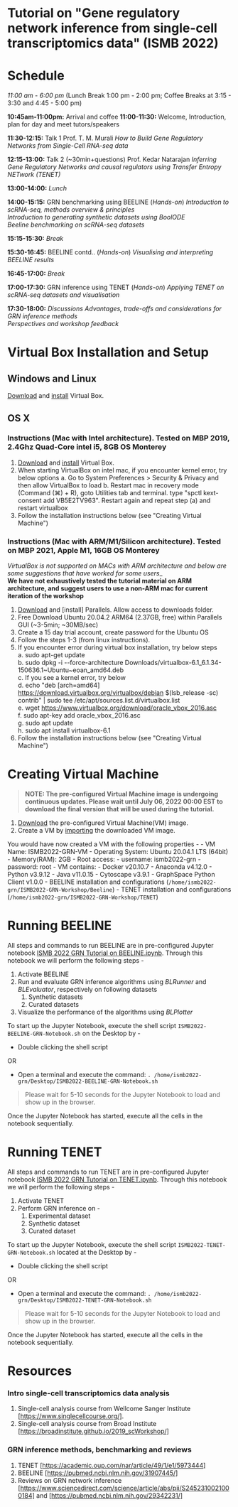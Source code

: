 # Tutorial on "Gene regulatory network inference from single-cell transcriptomics data" (ISMB 2022)

# Schedule 

*11:00 am - 6:00 pm* (Lunch Break 1:00 pm - 2:00 pm; Coffee Breaks at 3:15 - 3:30 and 4:45 - 5:00 pm)

**10:45am-11:00pm:** Arrival and coffee
**11:00-11:30:** Welcome, Introduction, plan for day and meet tutors/speakers

**11:30-12:15:** Talk 1
    Prof. T. M. Murali *How to Build Gene Regulatory Networks from Single-Cell RNA-seq data*  
    

**12:15-13:00:** Talk 2 (~30min+questions)
    Prof. Kedar Natarajan *Inferring Gene Regulatory Networks and causal regulators using Transfer Entropy NETwork (TENET)*  
    

**13:00-14:00:** *Lunch*

**14:00-15:15:** GRN benchmarking using BEELINE (*_Hands-on_*)
  *Introduction to scRNA-seq, methods overview &amp; principles*  
  *Introduction to generating synthetic datasets using BoolODE*  
  *Beeline benchmarking on scRNA-seq datasets* 

**15:15-15:30:** *Break*

**15:30-16:45:** BEELINE contd.. (*_Hands-on_*)
  *Visualising and interpreting BEELINE results* 

**16:45-17:00:** *Break*

**17:00-17:30:** GRN inference using TENET  (*_Hands-on_*)
  *Applying TENET on scRNA-seq datasets and visualisation*

**17:30-18:00:** *Discussions*
  *Advantages, trade-offs and considerations for GRN inference methods*  
  *Perspectives and workshop feedback* 


# Virtual Box Installation and  Setup

## Windows and Linux
[Download](https://www.virtualbox.org/wiki/Downloads) and [install](https://www.virtualbox.org/manual/ch02.html) Virtual Box.

## OS X
### Instructions (Mac with Intel architecture). Tested on MBP 2019, 2.4Ghz Quad-Core intel i5, 8GB OS Monterey
1. [Download](https://www.virtualbox.org/wiki/Downloads) and [install](https://www.virtualbox.org/manual/ch02.html) Virtual Box.
2. When starting VirtualBox on intel mac, if you encounter kernel error, try below options
    a. Go to System Preferences > Security & Privacy and then allow VirtualBox to load
    b. Restart mac in recovery mode (Command (⌘) + R), goto Utilities tab and terminal. type "spctl kext-consent add VB5E2TV963". Restart again and repeat step (a) and restart virtualbox  
3. Follow the installation instructions below (see "Creating Virtual Machine")

### Instructions (Mac with ARM/M1/Silicon architecture). Tested on MBP 2021, Apple M1, 16GB OS Monterey
_VirtualBox is not supported on MACs with ARM architecture and below are some suggestions that have worked for some users__  
__We have not exhaustively tested the tutorial material on ARM architecture, and suggest users to use a non-ARM mac for current iteration of the workshop__ 

1. [Download](https://www.parallels.com/blogs/parallels-desktop-apple-silicon-mac/) and [install] Parallels. Allow access to downloads folder.  
2. Free Download Ubuntu 20.04.2 ARM64 (2.37GB, free) within Parallels GUI (~3-5min; ~30MB/sec)  
3. Create a 15 day trial account, create password for the Ubuntu OS  
4. Follow the steps 1-3 (from linux instructions). 
5. If you encounter error during virtual box installation, try below steps  
    a. sudo apt-get update  
    b. sudo dpkg -i --force-architecture Downloads/virtualbox-6.1_6.1.34-150636.1~Ubuntu~eoan_amd64.deb  
    c. If you see a kernel error, try below  
    d. echo "deb [arch=amd64] https://download.virtualbox.org/virtualbox/debian $(lsb_release -sc) contrib" | sudo tee /etc/apt/sources.list.d/virtualbox.list  
    e. wget https://www.virtualbox.org/download/oracle_vbox_2016.asc  
    f. sudo apt-key add oracle_vbox_2016.asc  
    g. sudo apt update  
    h. sudo apt install virtualbox-6.1  
6. Follow the installation instructions below (see "Creating Virtual Machine")



# Creating Virtual Machine
>**NOTE: The pre-configured Virtual Machine image is undergoing continuous updates. Please wait until July 06, 2022 00:00 EST to download the final version that will be used during the tutorial.**
1. [Download](https://bioinformatics.cs.vt.edu/~murali/beeline-tutorials/ISMB2022-GRN-Ubuntu20.04_final.ova) the pre-configured Virtual Machine(VM) image.
2. Create a VM by [importing](https://docs.oracle.com/cd/E26217_01/E26796/html/qs-import-vm.html) the downloaded VM image.

You would have now created a VM with the following properties - 
    - VM Name: ISMB2022-GRN-VM
    - Operating System: Ubuntu 20.04.1 LTS (64bit)
    - Memory(RAM): 2GB
    - Root access:
        - username: ismb2022-grn
        - password: root
    - VM contains:
        - Docker v20.10.7
        - Anaconda v4.12.0
        - Python v3.9.12
        - Java v11.0.15
        - Cytoscape v3.9.1
        - GraphSpace Python Client v1.0.0
        - BEELINE installation and configurations (`/home/ismb2022-grn/ISMB2022-GRN-Workshop/Beeline`)
        - TENET installation and configurations (`/home/ismb2022-grn/ISMB2022-GRN-Workshop/TENET`)

# Running BEELINE
All steps and commands to run BEELINE are in pre-configured Jupyter notebook [ISMB 2022 GRN Tutorial on BEELINE.ipynb](./notebooks/ISMB%202022%20GRN%20Tutorial%20on%20BEELINE.ipynb).
Through this notebook we will perform the following steps - 
1. Activate BEELINE 
2. Run and evaluate GRN inference algorithms using *BLRunner* and *BLEvaluator*, respectively on following datasets
   1. Synthetic datasets
   2. Curated datasets
3. Visualize the performance of the algorithms using *BLPlotter*

To start up the Jupyter Notebook, execute the shell script ```ISMB2022-BEELINE-GRN-Notebook.sh``` on the Desktop by -
* Double clicking the shell script

OR

* Open a terminal and execute the command: ```. /home/ismb2022-grn/Desktop/ISMB2022-BEELINE-GRN-Notebook.sh``` 

> Please wait for 5-10 seconds for the Jupyter Notebook to load and show up in the browser.

Once the Jupyter Notebook has started, execute all the cells in the notebook sequentially.

# Running TENET

All steps and commands to run TENET are in pre-configured Jupyter notebook [ISMB 2022 GRN Tutorial on TENET.ipynb](./notebooks/ISMB%202022%20GRN%20Tutorial%20on%20TENET.ipynb).
Through this notebook we will perform the following steps - 
1. Activate TENET 
2. Perform GRN inference on -
   1. Experimental dataset
   2. Synthetic dataset
   3. Curated dataset

To start up the Jupyter Notebook, execute the shell script ```ISMB2022-TENET-GRN-Notebook.sh``` located at the Desktop by -
* Double clicking the shell script

OR

* Open a terminal and execute the command: ```. /home/ismb2022-grn/Desktop/ISMB2022-TENET-GRN-Notebook.sh``` 

> Please wait for 5-10 seconds for the Jupyter Notebook to load and show up in the browser.

Once the Jupyter Notebook has started, execute all the cells in the notebook sequentially.



# Resources

### Intro single-cell transcriptomics data analysis  
1. Single-cell analysis course from Wellcome Sanger Institute [https://www.singlecellcourse.org/].
2. Single-cell analysis course from Broad Institute [https://broadinstitute.github.io/2019_scWorkshop/]

### GRN inference methods, benchmarking and reviews
1. TENET [https://academic.oup.com/nar/article/49/1/e1/5973444]
2. BEELINE [https://pubmed.ncbi.nlm.nih.gov/31907445/]
3. Reviews on GRN network inference [https://www.sciencedirect.com/science/article/abs/pii/S2452310021000184] and [https://pubmed.ncbi.nlm.nih.gov/29342231/]
